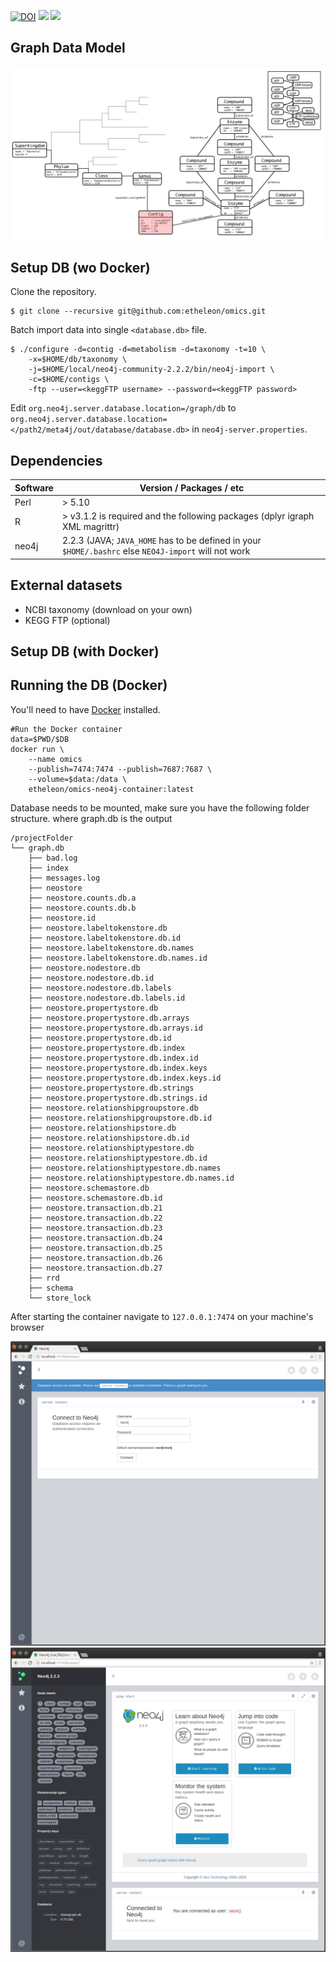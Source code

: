 [![DOI](https://zenodo.org/badge/19045/etheleon/omics.svg)](https://zenodo.org/badge/latestdoi/19045/etheleon/omics)
[![](https://images.microbadger.com/badges/image/etheleon/metaomicsgraphdb.svg)](https://microbadger.com/images/etheleon/metaomicsgraphdb "Get your own image badge on microbadger.com")
[![](https://images.microbadger.com/badges/version/etheleon/metaomicsgraphdb.svg)](https://microbadger.com/images/etheleon/metaomicsgraphdb "Get your own version badge on microbadger.com")


## Graph Data Model

![workflow](newGraphDB.png)

## Setup DB (wo Docker)

Clone the repository.

```
$ git clone --recursive git@github.com:etheleon/omics.git
```

Batch import data into single `<database.db>` file.

```
$ ./configure -d=contig -d=metabolism -d=taxonomy -t=10 \
    -x=$HOME/db/taxonomy \
    -j=$HOME/local/neo4j-community-2.2.2/bin/neo4j-import \
    -c=$HOME/contigs \
    -ftp --user=<keggFTP username> --password=<keggFTP password>
```

Edit `org.neo4j.server.database.location=/graph/db` to `org.neo4j.server.database.location=</path2/meta4j/out/database/database.db>` in `neo4j-server.properties`.

## Dependencies

| Software | Version / Packages / etc                                                                             |
| ----     | ----                                                                                                 |
| Perl     | > 5.10                                                                                               |
| R        | > v3.1.2 is required and the following packages (dplyr igraph XML magrittr)                          |
| neo4j    | 2.2.3 (JAVA; `JAVA_HOME` has to be defined in your `$HOME/.bashrc` else `NEO4J-import` will not work |

## External datasets

* NCBI taxonomy (download on your own)
* KEGG FTP (optional)

## Setup DB (with Docker)


## Running the DB (Docker)

You'll need to have [Docker](https://docs.docker.com/engine/installation/) installed.

```
#Run the Docker container
data=$PWD/$DB
docker run \
    --name omics
    --publish=7474:7474 --publish=7687:7687 \
    --volume=$data:/data \
    etheleon/omics-neo4j-container:latest
```

Database needs to be mounted, make sure you have the following folder structure. where graph.db is the output

```
/projectFolder
└── graph.db
    ├── bad.log
    ├── index
    ├── messages.log
    ├── neostore
    ├── neostore.counts.db.a
    ├── neostore.counts.db.b
    ├── neostore.id
    ├── neostore.labeltokenstore.db
    ├── neostore.labeltokenstore.db.id
    ├── neostore.labeltokenstore.db.names
    ├── neostore.labeltokenstore.db.names.id
    ├── neostore.nodestore.db
    ├── neostore.nodestore.db.id
    ├── neostore.nodestore.db.labels
    ├── neostore.nodestore.db.labels.id
    ├── neostore.propertystore.db
    ├── neostore.propertystore.db.arrays
    ├── neostore.propertystore.db.arrays.id
    ├── neostore.propertystore.db.id
    ├── neostore.propertystore.db.index
    ├── neostore.propertystore.db.index.id
    ├── neostore.propertystore.db.index.keys
    ├── neostore.propertystore.db.index.keys.id
    ├── neostore.propertystore.db.strings
    ├── neostore.propertystore.db.strings.id
    ├── neostore.relationshipgroupstore.db
    ├── neostore.relationshipgroupstore.db.id
    ├── neostore.relationshipstore.db
    ├── neostore.relationshipstore.db.id
    ├── neostore.relationshiptypestore.db
    ├── neostore.relationshiptypestore.db.id
    ├── neostore.relationshiptypestore.db.names
    ├── neostore.relationshiptypestore.db.names.id
    ├── neostore.schemastore.db
    ├── neostore.schemastore.db.id
    ├── neostore.transaction.db.21
    ├── neostore.transaction.db.22
    ├── neostore.transaction.db.23
    ├── neostore.transaction.db.24
    ├── neostore.transaction.db.25
    ├── neostore.transaction.db.26
    ├── neostore.transaction.db.27
    ├── rrd
    ├── schema
    └── store_lock
```

After starting the container navigate to `127.0.0.1:7474` on your machine's browser

![login](./login.png)
![in](./check.png)
